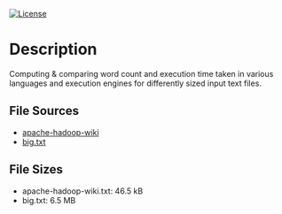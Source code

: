 [![License](https://img.shields.io/badge/License-Apache%202.0-blue.svg)](https://opensource.org/licenses/Apache-2.0)

# Description
Computing & comparing word count and execution time taken in various languages and execution engines for differently sized input text files.

## File Sources

- [apache-hadoop-wiki](https://en.wikipedia.org/wiki/Apache_Hadoop)
- [big.txt](https://norvig.com/big.txt)


## File Sizes

- apache-hadoop-wiki.txt: 46.5 kB
- big.txt: 6.5 MB 
